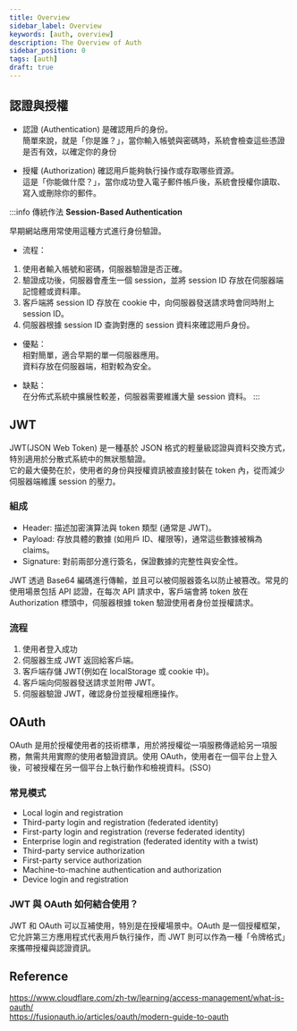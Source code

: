 ```yaml
---
title: Overview
sidebar_label: Overview
keywords: [auth, overview]
description: The Overview of Auth
sidebar_position: 0
tags: [auth]
draft: true
---
```


## 認證與授權

- 認證 (Authentication) 是確認用戶的身份。  
簡單來說，就是「你是誰？」，當你輸入帳號與密碼時，系統會檢查這些憑證是否有效，以確定你的身份

- 授權 (Authorization) 確認用戶能夠執行操作或存取哪些資源。  
這是「你能做什麼？」，當你成功登入電子郵件帳戶後，系統會授權你讀取、寫入或刪除你的郵件。

:::info 傳統作法
**Session-Based Authentication**

早期網站應用常使用這種方式進行身份驗證。

- 流程：
1. 使用者輸入帳號和密碼，伺服器驗證是否正確。
2. 驗證成功後，伺服器會產生一個 session，並將 session ID 存放在伺服器端記憶體或資料庫。
3. 客戶端將 session ID 存放在 cookie 中，向伺服器發送請求時會同時附上 session ID。
4. 伺服器根據 session ID 查詢對應的 session 資料來確認用戶身份。

- 優點：  
相對簡單，適合早期的單一伺服器應用。  
資料存放在伺服器端，相對較為安全。

- 缺點：  
在分佈式系統中擴展性較差，伺服器需要維護大量 session 資料。
:::

## JWT

JWT(JSON Web Token) 是一種基於 JSON 格式的輕量級認證與資料交換方式，特別適用於分散式系統中的無狀態驗證。  
它的最大優勢在於，使用者的身份與授權資訊被直接封裝在 token 內，從而減少伺服器端維護 session 的壓力。

### 組成

- Header: 描述加密演算法與 token 類型 (通常是 JWT)。
- Payload: 存放具體的數據 (如用戶 ID、權限等)，通常這些數據被稱為 claims。
- Signature: 對前兩部分進行簽名，保證數據的完整性與安全性。

JWT 透過 Base64 編碼進行傳輸，並且可以被伺服器簽名以防止被篡改。常見的使用場景包括 API 認證，在每次 API 請求中，客戶端會將 token 放在 Authorization 標頭中，伺服器根據 token 驗證使用者身份並授權請求。

### 流程

1. 使用者登入成功
2. 伺服器生成 JWT 返回給客戶端。
3. 客戶端存儲 JWT(例如在 localStorage 或 cookie 中)。
4. 客戶端向伺服器發送請求並附帶 JWT。
5. 伺服器驗證 JWT，確認身份並授權相應操作。

## OAuth

OAuth 是用於授權使用者的技術標準，用於將授權從一項服務傳遞給另一項服務，無需共用實際的使用者驗證資訊。使用 OAuth，使用者在一個平台上登入後，可被授權在另一個平台上執行動作和檢視資料。(SSO)

### 常見模式

- Local login and registration
- Third-party login and registration (federated identity)
- First-party login and registration (reverse federated identity)
- Enterprise login and registration (federated identity with a twist)
- Third-party service authorization
- First-party service authorization
- Machine-to-machine authentication and authorization
- Device login and registration

### JWT 與 OAuth 如何結合使用？
JWT 和 OAuth 可以互補使用，特別是在授權場景中。OAuth 是一個授權框架，它允許第三方應用程式代表用戶執行操作，而 JWT 則可以作為一種「令牌格式」來攜帶授權與認證資訊。

## Reference
https://www.cloudflare.com/zh-tw/learning/access-management/what-is-oauth/  
https://fusionauth.io/articles/oauth/modern-guide-to-oauth  
